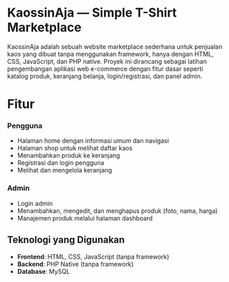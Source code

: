 
# KaossinAja — Simple T-Shirt Marketplace
KaossinAja adalah sebuah website marketplace sederhana untuk penjualan kaos yang dibuat tanpa menggunakan framework, hanya dengan HTML, CSS, JavaScript, dan PHP native. Proyek ini dirancang sebagai latihan pengembangan aplikasi web e-commerce dengan fitur dasar seperti katalog produk, keranjang belanja, login/registrasi, dan panel admin.

# Fitur

### Pengguna
- Halaman home dengan informasi umum dan navigasi
- Halaman shop untuk melihat daftar kaos
- Menambahkan produk ke keranjang
- Registrasi dan login pengguna
- Melihat dan mengelola keranjang

### Admin
- Login admin
- Menambahkan, mengedit, dan menghapus produk (foto, nama, harga)
- Manajemen produk melalui halaman dashboard

## Teknologi yang Digunakan

- **Frontend**: HTML, CSS, JavaScript (tanpa framework)
- **Backend**: PHP Native (tanpa framework)
- **Database**: MySQL



